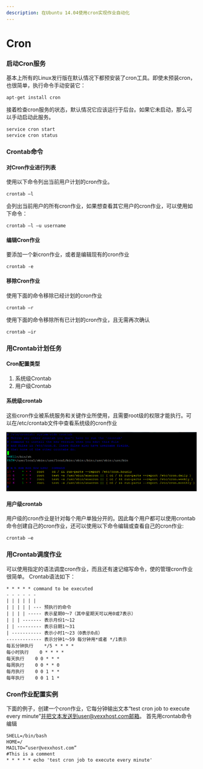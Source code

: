 ```yaml
---
description: 在Ubuntu 14.04使用cron实现作业自动化
---
```


# Cron

### 启动Cron服务 <a id="&#x4E00;&#x542F;&#x52A8;cron&#x670D;&#x52A1;"></a>

基本上所有的Linux发行版在默认情况下都预安装了cron工具。即使未预装cron，也很简单，执行命令手动安装它：

```text
apt-get install cron
```

接着检查cron服务的状态，默认情况它应该运行于后台。如果它未启动，那么可以手动启动此服务。

```text
service cron start
service cron status
```

### Crontab命令 <a id="&#x4E09;crontab&#x547D;&#x4EE4;&#x7684;&#x7528;&#x6CD5;"></a>

#### 对Cron作业进行列表 <a id="1&#x5BF9;cron&#x4F5C;&#x4E1A;&#x8FDB;&#x884C;&#x5217;&#x8868;"></a>

使用以下命令列出当前用户计划的cron作业。

```text
crontab –l
```

会列出当前用户的所有cron作业，如果想查看其它用户的cron作业，可以使用如下命令：

```text
crontab –l –u username
```

#### 编辑Cron作业 <a id="2&#x7F16;&#x8F91;cron&#x4F5C;&#x4E1A;"></a>

要添加一个新cron作业，或者是编辑现有的cron作业

```text
crontab -e
```

#### 移除Cron作业 <a id="3&#x79FB;&#x9664;cron&#x4F5C;&#x4E1A;"></a>

使用下面的命令移除已经计划的cron作业

```text
crontab –r
```

使用下面的命令移除所有已计划的cron作业，且无需再次确认

```text
crontab –ir
```

### 用Crontab计划任务 <a id="&#x56DB;&#x7528;crontab&#x8BA1;&#x5212;&#x4EFB;&#x52A1;"></a>

#### Cron配置类型 <a id="1cron&#x914D;&#x7F6E;&#x7C7B;&#x578B;"></a>

1. 系统级Crontab
2. 用户级Crontab

#### 系统级crontab

这些cron作业被系统服务和关键作业所使用，且需要root级的权限才能执行。可以在/etc/crontab文件中查看系统级的cron作业

![](../.gitbook/assets/image%20%282%29.png)

#### 用户级crontab

用户级的cron作业是针对每个用户单独分开的。因此每个用户都可以使用crontab命令创建自己的cron作业，还可以使用以下命令编辑或查看自己的cron作业:

```text
crontab –e
```

### 用Crontab调度作业 

可以使用指定的语法调度cron作业，而且还有速记缩写命令，使的管理cron作业很简单。 Crontab语法如下：

```text
* * * * * command to be executed
- - - - - -
| | | | | |
| | | | | --- 预执行的命令
| | | | ----- 表示星期0～7（其中星期天可以用0或7表示）
| | | ------- 表示月份1～12
| | --------- 表示日期1～31
| ----------- 表示小时1～23（0表示0点）
------------- 表示分钟1～59 每分钟用*或者 */1表示
每五分钟执行    */5 * * * *
每小时执行    0 * * * *
每天执行    0 0 * * *
每周执行    0 0 * * 0
每月执行    0 0 1 * *
每年执行    0 0 1 1 *
```

### Cron作业配置实例 <a id="&#x516D;&#x65B0;cron&#x4F5C;&#x4E1A;&#x914D;&#x7F6E;&#x5B9E;&#x4F8B;"></a>

下面的例子，创建一个cron作业，它每分钟输出文本“test cron job to execute every minute”并把文本发送到user@vexxhost.com邮箱。 首先用crontab命令编辑

```text
SHELL=/bin/bash
HOME=/
MAILTO=”user@vexxhost.com”
#This is a comment
* * * * * echo 'test cron job to execute every minute'
```





